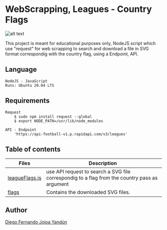 # WebScrapping, Leagues - Country Flags

![alt text](https://s3.amazonaws.com/intranet-projects-files/holbertonschool-higher-level_programming+/261/giphy_hodor.gif)

This project is meant for educational purposes only, NodeJS script which use "request" for web scrapping to search and download a file in SVG format correspondig with the country flag, using a Endpoint, API.


## Language
    NodeJS - JavaScript
    Runs: Ubuntu 20.04 LTS

## Requirements
    Request
        $ sudo npm install request --global
        $ export NODE_PATH=/usr/lib/node_modules

    API - Endpoint
        'https://api-football-v1.p.rapidapi.com/v3/leagues'


## Table of contents

Files | Description
----- | -----------
[leagueFlags.js](./leagueFlags.js) | use API request to search a SVG file correspondig to a flag from the country pass as argument
[flags](./flags/) | Contains the downloaded SVG files.

## Author

[Diego Fernando Jojoa Yandún](https://github.com/diegojojoayandun)
